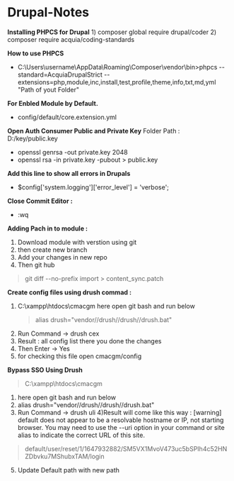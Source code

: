 # Drupal-Notes


**Installing PHPCS for Drupal** 
	1) composer global require drupal/coder
	2) composer require acquia/coding-standards

**How to use PHPCS**
- C:\Users\username\AppData\Roaming\Composer\vendor\bin>phpcs --standard=AcquiaDrupalStrict --extensions=php,module,inc,install,test,profile,theme,info,txt,md,yml "Path of yout Folder"


**For Enbled Module by Default.**
- config/default/core.extension.yml

**Open Auth Consumer Public and Private Key**
Folder Path : D:/key/public.key
- openssl genrsa -out private.key 2048
- openssl rsa -in private.key -pubout > public.key

**Add this line to show all errors in Drupals**
- $config['system.logging']['error_level'] = 'verbose';

**Close Commit Editor :**
- :wq

**Adding Pach in to module :**
1) Download module with verstion using git 
2) then create new branch 
3) Add your changes in new repo
4) Then git hub
 > git diff --no-prefix import > content_sync.patch
		
**Create config files using drush commad :**
1) C:\xampp\htdocs\cmacgm  here open git bash and run below 
	> alias drush="vendor//drush//drush//drush.bat"
2) Run Command -> drush cex
3) Result : all config list there you done the changes
4) Then Enter -> Yes
5) for checking this file open cmacgm/config

**Bypass SSO Using Drush**
> C:\xampp\htdocs\cmacgm  
1) here open git bash and run below
2) alias drush="vendor//drush//drush//drush.bat"
3) Run Command -> drush uli
4)Result will come like this way :
  [warning] default does not appear to be a resolvable hostname or IP, not starting browser. You may need to use the --uri option in your command or site alias to indicate the correct URL of this site.
  > default/user/reset/1/1647932882/SM5VX1MvoV473uc5bSPIh4c52HNZDbvku7MShubxTAM/login
5) Update Default path with new path
	

    
